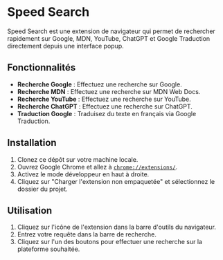 
# Speed Search

Speed Search est une extension de navigateur qui permet de rechercher rapidement sur Google, MDN, YouTube, ChatGPT et Google Traduction directement depuis une interface popup.

## Fonctionnalités

- **Recherche Google** : Effectuez une recherche sur Google.
- **Recherche MDN** : Effectuez une recherche sur MDN Web Docs.
- **Recherche YouTube** : Effectuez une recherche sur YouTube.
- **Recherche ChatGPT** : Effectuez une recherche sur ChatGPT.
- **Traduction Google** : Traduisez du texte en français via Google Traduction.

## Installation

1. Clonez ce dépôt sur votre machine locale.
2. Ouvrez Google Chrome et allez à [`chrome://extensions/`](command:_github.copilot.openSymbolFromReferences?%5B%22chrome%3A%2F%2Fextensions%2F%22%2C%5B%7B%22uri%22%3A%7B%22%24mid%22%3A1%2C%22fsPath%22%3A%22%2Fhome%2Flinuxlite%2FDocuments%2FExtension_Navigateur%2FProjet-Extension-Navigateur%2Fpopup.js%22%2C%22external%22%3A%22file%3A%2F%2F%2Fhome%2Flinuxlite%2FDocuments%2FExtension_Navigateur%2FProjet-Extension-Navigateur%2Fpopup.js%22%2C%22path%22%3A%22%2Fhome%2Flinuxlite%2FDocuments%2FExtension_Navigateur%2FProjet-Extension-Navigateur%2Fpopup.js%22%2C%22scheme%22%3A%22file%22%7D%2C%22pos%22%3A%7B%22line%22%3A6%2C%22character%22%3A6%7D%7D%5D%5D "Go to definition").
3. Activez le mode développeur en haut à droite.
4. Cliquez sur "Charger l'extension non empaquetée" et sélectionnez le dossier du projet.

## Utilisation

1. Cliquez sur l'icône de l'extension dans la barre d'outils du navigateur.
2. Entrez votre requête dans la barre de recherche.
3. Cliquez sur l'un des boutons pour effectuer une recherche sur la plateforme souhaitée.



